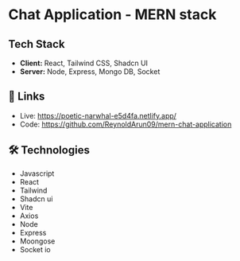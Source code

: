 
# Chat Application - MERN stack

## Tech Stack

- **Client:** React, Tailwind CSS, Shadcn UI
- **Server:** Node, Express, Mongo DB, Socket


## 🔗 Links
- Live: https://poetic-narwhal-e5d4fa.netlify.app/
- Code: https://github.com/ReynoldArun09/mern-chat-application

## 🛠 Technologies

- Javascript
- React
- Tailwind 
- Shadcn ui
- Vite
- Axios
- Node
- Express 
- Moongose
- Socket io


